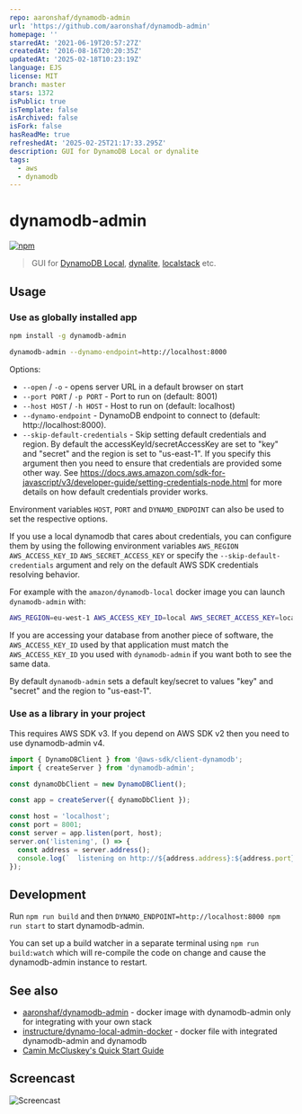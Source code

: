 ```yaml
---
repo: aaronshaf/dynamodb-admin
url: 'https://github.com/aaronshaf/dynamodb-admin'
homepage: ''
starredAt: '2021-06-19T20:57:27Z'
createdAt: '2016-08-16T20:20:35Z'
updatedAt: '2025-02-18T10:23:19Z'
language: EJS
license: MIT
branch: master
stars: 1372
isPublic: true
isTemplate: false
isArchived: false
isFork: false
hasReadMe: true
refreshedAt: '2025-02-25T21:17:33.295Z'
description: GUI for DynamoDB Local or dynalite
tags:
  - aws
  - dynamodb
---
```


# dynamodb-admin

[![npm](https://img.shields.io/npm/v/dynamodb-admin.svg)](https://www.npmjs.com/package/dynamodb-admin)
> GUI for [DynamoDB Local](https://aws.amazon.com/blogs/aws/dynamodb-local-for-desktop-development/), [dynalite](https://github.com/mhart/dynalite), [localstack](https://github.com/localstack/localstack) etc.

## Usage

### Use as globally installed app

```bash
npm install -g dynamodb-admin

dynamodb-admin --dynamo-endpoint=http://localhost:8000
```

Options:
 - `--open` / `-o` - opens server URL in a default browser on start
 - `--port PORT` / `-p PORT` -  Port to run on (default: 8001)
 - `--host HOST` / `-h HOST` -  Host to run on (default: localhost)
 - `--dynamo-endpoint` - DynamoDB endpoint to connect to (default: http://localhost:8000).
 - `--skip-default-credentials` - Skip setting default credentials and region. By default the accessKeyId/secretAccessKey are set to "key" and "secret" and the region is set to "us-east-1". If you specify this argument then you need to ensure that credentials are provided some other way. See https://docs.aws.amazon.com/sdk-for-javascript/v3/developer-guide/setting-credentials-node.html for more details on how default credentials provider works.

Environment variables `HOST`, `PORT` and `DYNAMO_ENDPOINT` can also be used to set the respective options.

If you use a local dynamodb that cares about credentials, you can configure them by using the following environment variables `AWS_REGION` `AWS_ACCESS_KEY_ID` `AWS_SECRET_ACCESS_KEY` or specify the `--skip-default-credentials` argument and rely on the default AWS SDK credentials resolving behavior.

For example with the `amazon/dynamodb-local` docker image you can launch `dynamodb-admin` with:

```bash
AWS_REGION=eu-west-1 AWS_ACCESS_KEY_ID=local AWS_SECRET_ACCESS_KEY=local dynamodb-admin
```
If you are accessing your database from another piece of software, the `AWS_ACCESS_KEY_ID` used by that application must match the `AWS_ACCESS_KEY_ID` you used with `dynamodb-admin` if you want both to see the same data.

By default `dynamodb-admin` sets a default key/secret to values "key" and "secret" and the region to "us-east-1".

### Use as a library in your project

This requires AWS SDK v3.
If you depend on AWS SDK v2 then you need to use dynamodb-admin v4.

```js
import { DynamoDBClient } from '@aws-sdk/client-dynamodb';
import { createServer } from 'dynamodb-admin';

const dynamoDbClient = new DynamoDBClient();

const app = createServer({ dynamoDbClient });

const host = 'localhost';
const port = 8001;
const server = app.listen(port, host);
server.on('listening', () => {
  const address = server.address();
  console.log(`  listening on http://${address.address}:${address.port}`);
});
```

## Development

Run `npm run build` and then `DYNAMO_ENDPOINT=http://localhost:8000 npm run start` to start dynamodb-admin.

You can set up a build watcher in a separate terminal using `npm run build:watch` which will re-compile the code on change and cause the dynamodb-admin instance to restart.

## See also

* [aaronshaf/dynamodb-admin](https://hub.docker.com/r/aaronshaf/dynamodb-admin/) - docker image with dynamodb-admin only for integrating with your own stack
* [instructure/dynamo-local-admin-docker](https://github.com/instructure/dynamo-local-admin-docker) - docker file with integrated dynamodb-admin and dynamodb
* [Camin McCluskey's Quick Start Guide](https://medium.com/swlh/a-gui-for-local-dynamodb-dynamodb-admin-b16998323f8e)

## Screencast

![Screencast](https://d3vv6lp55qjaqc.cloudfront.net/items/2S1m213N1o2L231e011o/Screen%20Recording%202016-10-17%20at%2001.11%20PM.gif?X-CloudApp-Visitor-Id=ab2071d5f76f8504ab6d3070d8a2c5c3&v=e6056da9)
